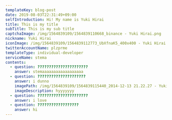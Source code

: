 ```yaml
---
templateKey: blog-post
date: 2019-08-03T22:31:49+09:00
selfIntroduction: Hi! My name is Yuki Hirai
title: This is my title
subTitle: This is my sub title
captchaImage: /img/1564839109/1564839110668_binance - Yuki Hirai.png
nickname: Yuki Hirai
iconImage: /img/1564839109/1564839112773_UbXfnaK5_400x400 - Yuki Hirai.jpg
twitterAccountName: plzprme
templateType: individual-developer
serviceName: stema
contents:
  - question: ??????????????????????
    answer: stemaaaaaaaaaaaaaaaaaa
  - question: ?????????????????????
    answer: i dunno
    imagePath: /img/1564839109/1564839115440_2014-12-13 21.22.27 - Yuki Hirai.jpg
    imageDescription: hyyyyyyy
  - question: ??????????????????????
    answer: i love
  - question: ??????????????????
    answer: hi
---
```

